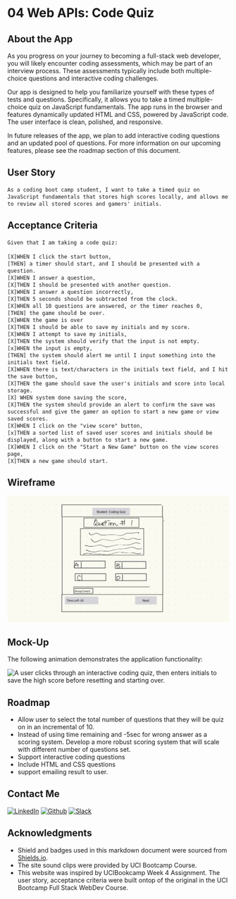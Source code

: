 # 04 Web APIs: Code Quiz

## About the App

As you progress on your journey to becoming a full-stack web developer, you will likely encounter coding assessments, which may be part of an interview process. These assessments typically include both multiple-choice questions and interactive coding challenges.

Our app is designed to help you familiarize yourself with these types of tests and questions. Specifically, it allows you to take a timed multiple-choice quiz on JavaScript fundamentals. The app runs in the browser and features dynamically updated HTML and CSS, powered by JavaScript code. The user interface is clean, polished, and responsive.

In future releases of the app, we plan to add interactive coding questions and an updated pool of questions. For more information on our upcoming features, please see the roadmap section of this document.

## User Story


    As a coding boot camp student, I want to take a timed quiz on JavaScript fundamentals that stores high scores locally, and allows me to review all stored scores and gamers' initials.
   
## Acceptance Criteria

    Given that I am taking a code quiz:

    [X]WHEN I click the start button, 
    [THEN] a timer should start, and I should be presented with a question.
    [X]WHEN I answer a question, 
    [X]THEN I should be presented with another question.
    [X]WHEN I answer a question incorrectly, 
    [X]THEN 5 seconds should be subtracted from the clock.
    [X]WHEN all 10 questions are answered, or the timer reaches 0, 
    [THEN] the game should be over.
    [X]WHEN the game is over
    [X]THEN I should be able to save my initials and my score.
    [X]WHEN I attempt to save my initials,
    [X]THEN the system should verify that the input is not empty.
    [x]WHEN the input is empty, 
    [THEN] the system should alert me until I input something into the initials text field.
    [X]WHEN there is text/characters in the initials text field, and I hit the save button,
    [X]THEN the game should save the user's initials and score into local storage.
    [X] WHEN system done saving the score,
    [X]THEN the system should provide an alert to confirm the save was successful and give the gamer an option to start a new game or view saved scores.
    [X]WHEN I click on the "view score" button,
    [x]THEN a sorted list of saved user scores and initials should be displayed, along with a button to start a new game.
    [X]WHEN I click on the "Start a New Game" button on the view scores page, 
    [X]THEN a new game should start.

## Wireframe

![wireframe picture.](./assets/images/WireframeP1.png)

## Mock-Up

The following animation demonstrates the application functionality:

![A user clicks through an interactive coding quiz, then enters initials to save the high score before resetting and starting over.](./assets/images/demo.gif)

## Roadmap

- Allow user to select the total number of questions that they will be quiz on in an incremental of 10.
- Instead of using time remaining and -5sec for wrong answer as a scoring system. Develop a more robust scoring system that will scale with different number of questions set.
- Support interactive coding questions
- Include HTML and CSS questions
- support emailing result to user.


## Contact Me

[![LinkedIn][linkedin-shield]](https://www.linkedin.com/in/jen-h-202a1723/)
[![Github][Github-shield]](https://github.com/jenho-webdev/Personal-Portfolio)
[![Slack][slack-shield]](https://jenworkspace-as73396.slack.com/archives/C052QLTJQHG)

## Acknowledgments

- Shield and badges used in this markdown document were sourced from [Shields.io](https://shields.io/).
- The site sound clips were provided by UCI Bootcamp Course.
- This website was inspired by UCIBookcamp Week 4 Assignment. The user story, acceptance criteria were built ontop of the original in the UCI Bootcamp Full Stack WebDev Course.

<!-- MARKDOWN LINKS & IMAGES -->

[linkedin-shield]: https://img.shields.io/badge/-LinkedIn-black.svg?style=for-the-badge&logo=linkedin&colorB=555
[Github-shield]:https://img.shields.io/badge/GitHub-100000?style=for-the-badge&logo=github&logoColor=white
[slack-shield]:https://img.shields.io/badge/Slack-4A154B?style=for-the-badge&logo=slack&logoColor=white
 